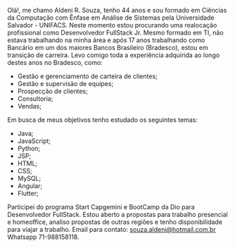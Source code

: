 Olá!, me chamo Aldeni R. Souza, tenho 44 anos e sou formado em Ciências da Computação com Ênfase em Análise de Sistemas pela Universidade Salvador - UNIFACS. Neste 
momento estou procurando uma realocação profissional como Desenvolvedor FullStack Jr. Mesmo formado em TI, não estava trabalhando na minha área e após 17 anos 
trabalhando como Bancário em um dos maiores Bancos Brasileiro (Bradesco), estou em transição de carreira. Levo comigo toda a experiência adquirida ao longo destes anos 
no Bradesco, como:
- Gestão e gerenciamento de carteira de clientes;
- Gestão e supervisão de equipes;
- Prospecção de clientes;
- Consultoria;
- Vendas;

Em busca de meus objetivos tenho estudado os seguintes temas:

- Java;
- JavaScript;
- Python;
- JSP;
- HTML;
- CSS;
- MySQL;
- Angular;
- Flutter;

Participei do programa Start Capgemini e BootCamp da Dio para Desenvolvedor FullStack.
Estou aberto a propostas para trabalho presencial e homeoffice, analiso propostas de outras regiões e tenho disponibilidade para viajar a trabalho.
Email para contato: souza.aldeni@hotmail.com.br Whatsapp 71-988158118.
